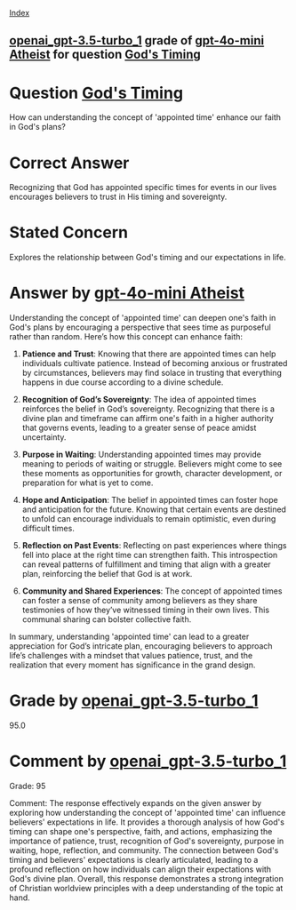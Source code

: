 
[Index](../../../../index.md)
## [openai_gpt-3.5-turbo_1](../../../grading_models/openai_gpt-3.5-turbo_1.md) grade of [gpt-4o-mini Atheist](../../../answering_models/gpt-4o-mini_Atheist.md) for question [God's Timing](../../../questions/God_s_Timing.md)

# Question [God's Timing](../../../questions/God_s_Timing.md)
How can understanding the concept of 'appointed time' enhance our faith in God's plans?

# Correct Answer
Recognizing that God has appointed specific times for events in our lives encourages believers to trust in His timing and sovereignty.

# Stated Concern
Explores the relationship between God's timing and our expectations in life.

# Answer by [gpt-4o-mini Atheist](../../../answering_models/gpt-4o-mini_Atheist.md)
Understanding the concept of 'appointed time' can deepen one's faith in God's plans by encouraging a perspective that sees time as purposeful rather than random. Here’s how this concept can enhance faith:

1. **Patience and Trust**: Knowing that there are appointed times can help individuals cultivate patience. Instead of becoming anxious or frustrated by circumstances, believers may find solace in trusting that everything happens in due course according to a divine schedule.

2. **Recognition of God’s Sovereignty**: The idea of appointed times reinforces the belief in God’s sovereignty. Recognizing that there is a divine plan and timeframe can affirm one's faith in a higher authority that governs events, leading to a greater sense of peace amidst uncertainty.

3. **Purpose in Waiting**: Understanding appointed times may provide meaning to periods of waiting or struggle. Believers might come to see these moments as opportunities for growth, character development, or preparation for what is yet to come.

4. **Hope and Anticipation**: The belief in appointed times can foster hope and anticipation for the future. Knowing that certain events are destined to unfold can encourage individuals to remain optimistic, even during difficult times.

5. **Reflection on Past Events**: Reflecting on past experiences where things fell into place at the right time can strengthen faith. This introspection can reveal patterns of fulfillment and timing that align with a greater plan, reinforcing the belief that God is at work.

6. **Community and Shared Experiences**: The concept of appointed times can foster a sense of community among believers as they share testimonies of how they’ve witnessed timing in their own lives. This communal sharing can bolster collective faith.

In summary, understanding 'appointed time' can lead to a greater appreciation for God’s intricate plan, encouraging believers to approach life’s challenges with a mindset that values patience, trust, and the realization that every moment has significance in the grand design.

# Grade by [openai_gpt-3.5-turbo_1](../../../grading_models/openai_gpt-3.5-turbo_1.md)
95.0

# Comment by [openai_gpt-3.5-turbo_1](../../../grading_models/openai_gpt-3.5-turbo_1.md)
Grade: 95

Comment: The response effectively expands on the given answer by exploring how understanding the concept of 'appointed time' can influence believers' expectations in life. It provides a thorough analysis of how God's timing can shape one's perspective, faith, and actions, emphasizing the importance of patience, trust, recognition of God's sovereignty, purpose in waiting, hope, reflection, and community. The connection between God's timing and believers' expectations is clearly articulated, leading to a profound reflection on how individuals can align their expectations with God's divine plan. Overall, this response demonstrates a strong integration of Christian worldview principles with a deep understanding of the topic at hand.
